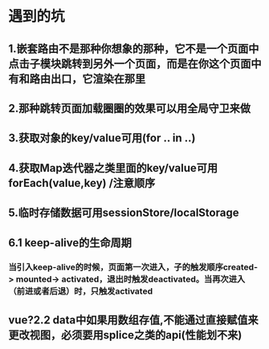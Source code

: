# 遇到的坑

## 1.嵌套路由不是那种你想象的那种，它不是一个页面中点击子模块跳转到另外一个页面，而是在你这个页面中有和路由出口，它渲染在那里

## 2.那种跳转页面加载圈圈的效果可以用全局守卫来做

## 3.获取对象的key/value可用(for .. in ..)

## 4.获取Map迭代器之类里面的key/value可用forEach(value,key) /注意顺序

## 5.临时存储数据可用sessionStore/localStorage

## 6.1 keep-alive的生命周期
### 当引入keep-alive的时候，页面第一次进入，子的触发顺序created-> mounted-> activated，退出时触发deactivated。当再次进入（前进或者后退）时，只触发activated

## vue?2.2 data中如果用数组存值,不能通过直接赋值来更改视图，必须要用splice之类的api(性能划不来)
